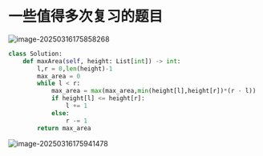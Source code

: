# 一些值得多次复习的题目

![image-20250316175858268](C:\Users\15245\AppData\Roaming\Typora\typora-user-images\image-20250316175858268.png)

```python
class Solution:
    def maxArea(self, height: List[int]) -> int:
        l,r = 0,len(height)-1
        max_area = 0
        while l < r:
            max_area = max(max_area,min(height[l],height[r])*(r - l))
            if height[l] <= height[r]:
                l += 1
            else:
                r -= 1
        return max_area
```

![image-20250316175941478](C:\Users\15245\AppData\Roaming\Typora\typora-user-images\image-20250316175941478.png)